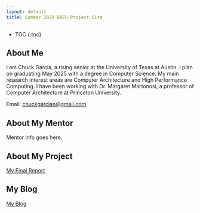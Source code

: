 ```yaml
---
layout: default
title: Summer 2020 DREU Project Site
---
```


* TOC
{:toc}

## About Me
I am Chuck Garcia, a rising senior at the University of Texas at Austin. I plan on graduating May 2025 with a degree in Computer Science. My main research interest areas are Computer Architecture and High Performance Computing. I have been working with Dr. Margaret Martonosi, a professor of Computer Architecture at Princeton University.

Email: chuckgarcian@gmail.com

## About My Mentor

Mentor info goes here.

## About My Project

[My Final Report](files/finalreport.pdf)

## My Blog

[My Blog](blog.html)
